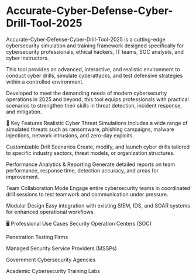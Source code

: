 # Accurate-Cyber-Defense-Cyber-Drill-Tool-2025
Accurate-Cyber-Defense-Cyber-Drill-Tool-2025 is a cutting-edge cybersecurity simulation and training framework designed specifically for 
cybersecurity professionals, ethical hackers, IT teams, SOC analysts, and cyber instructors.


This tool provides an advanced, interactive, and realistic environment to conduct cyber drills, simulate cyberattacks, and test defensive strategies within a controlled environment.

Developed to meet the demanding needs of modern cybersecurity operations in 2025 and beyond, this tool equips professionals with practical scenarios to strengthen their 
skills in threat detection, incident response, and mitigation.

🔐 Key Features
Realistic Cyber Threat Simulations
Includes a wide range of simulated threats such as ransomware, phishing campaigns, malware injections, network intrusions, and zero-day exploits.

Customizable Drill Scenarios
Create, modify, and launch cyber drills tailored to specific industry sectors, threat models, or organization structures.

Performance Analytics & Reporting
Generate detailed reports on team performance, response time, detection accuracy, and areas for improvement.

Team Collaboration Mode
Engage entire cybersecurity teams in coordinated drill sessions to test teamwork and communication under pressure.

Modular Design
Easy integration with existing SIEM, IDS, and SOAR systems for enhanced operational workflows.

🖥️ Professional Use Cases
Security Operation Centers (SOC)

Penetration Testing Firms

Managed Security Service Providers (MSSPs)

Government Cybersecurity Agencies

Academic Cybersecurity Training Labs

